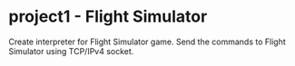 # project1 - Flight Simulator

Create interpreter for Flight Simulator game. Send the commands to Flight Simulator using TCP/IPv4 socket.
